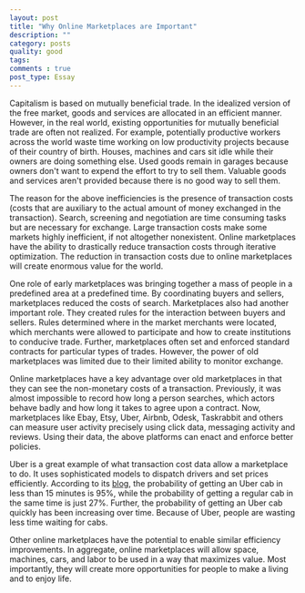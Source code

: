 ```yaml
---
layout: post
title: "Why Online Marketplaces are Important"
description: ""
category: posts
quality: good
tags: 
comments : true
post_type: Essay
---
```


Capitalism is based on mutually beneficial trade. In the idealized version of the free market, goods and services are allocated in an efficient manner. However, in the real world, existing opportunities for mutually beneficial trade are often not realized. For example, potentially productive workers across the world waste time working on low productivity projects because of their country of birth. Houses, machines and cars sit idle while their owners are doing something else. Used goods remain in garages because owners don't want to expend the effort to try to sell them. Valuable goods and services aren't provided because there is no good way to sell them.

The reason for the above inefficiencies is the presence of transaction costs (costs that are auxiliary to the actual amount of money exchanged in the transaction). Search, screening and negotiation are time consuming tasks but are necessary for exchange. Large transaction costs make some markets highly inefficient, if not altogether nonexistent. Online marketplaces have the ability to drastically reduce transaction costs through iterative optimization. The reduction in transaction costs due to online marketplaces will create enormous value for the world.

One role of early marketplaces was bringing together a mass of people in a predefined area at a predefined time. By coordinating buyers and sellers, marketplaces reduced the costs of search. Marketplaces also had another important role. They created rules for the interaction between buyers and sellers. Rules determined where in the market merchants were located, which merchants were allowed to participate and how to create institutions to conducive trade. Further, marketplaces often set and enforced standard contracts for particular types of trades. However, the power of old marketplaces was limited due to their limited ability to monitor exchange. 

Online marketplaces have a key advantage over old marketplaces in that they can see the non-monetary costs of a transaction. Previously, it was almost impossible to record how long a person searches, which actors behave badly and how long it takes to agree upon a contract. Now, marketplaces like Ebay, Etsy, Uber, Airbnb, Odesk, Taskrabbit and others can measure user activity precisely using click data, messaging activity and reviews. Using their data, the above platforms can enact and enforce better policies. 

Uber is a great example of what transaction cost data allow a marketplace to do. It uses sophisticated models to dispatch drivers and set prices efficiently. According to its [blog](http://blog.uber.com/2011/04/11/uberdata-the-hidden-cost-of-cabs/), the probability of getting an Uber cab in less than 15 minutes is 95%, while the probability of getting a regular cab in the same time is just 27%. Further, the probability of getting an Uber cab quickly has been increasing over time. Because of Uber, people are wasting less time waiting for cabs.

Other online marketplaces have the potential to enable similar efficiency improvements. In aggregate, online marketplaces will allow space, machines, cars, and labor to be used in a way that maximizes value. Most importantly, they will create more opportunities for people to make a living and to enjoy life. 
